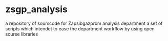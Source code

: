 # zsgp_analysis
a repository of sourscode for Zapsibgazprom analysis department 
a set of scripts which intendet to ease the department workflow by using open sourse libraries
